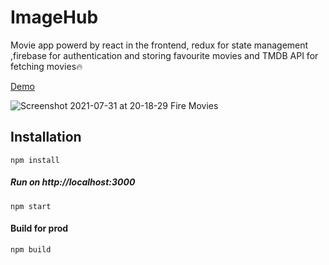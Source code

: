 # ImageHub

Movie app powerd by react in the frontend, redux for state management ,firebase for authentication and storing favourite movies and TMDB API for fetching movies🔥

[Demo](https://firemovies.netlify.app)

![Screenshot 2021-07-31 at 20-18-29 Fire Movies](https://user-images.githubusercontent.com/62604902/127743716-a938493a-e865-44b0-8b1b-8bd903dca000.png)

## Installation

```
npm install
```

##### Run on http://localhost:3000

```
npm start
```

#### Build for prod

```
npm build
```
